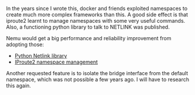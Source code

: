 In the years since I wrote this, docker and friends exploited namespaces to create much more complex frameworks than this. A good side effect is that iproute2 learnt to manage namespaces with some very useful commands. Also, a functioning python library to talk to NETLINK was published.

Nemu would get a big performance and reliability improvement from adopting those:

* [Python Netlink library](https://pypi.python.org/pypi/pyroute2)
* [IProute2 namespace management](http://baturin.org/docs/iproute2/#Network%20namespace%20management)

Another requested feature is to isolate the bridge interface from the default namespace, which was not possible a few years ago. I will have to research this again.
